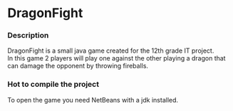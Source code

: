 # DragonFight

### Description
DragonFight is a small java game created for the 12th grade IT project. <br>
In this game 2 players will play one against the other playing a dragon that can damage the opponent by throwing fireballs.

### Hot to compile the project
To open the game you need NetBeans with a jdk installed.
